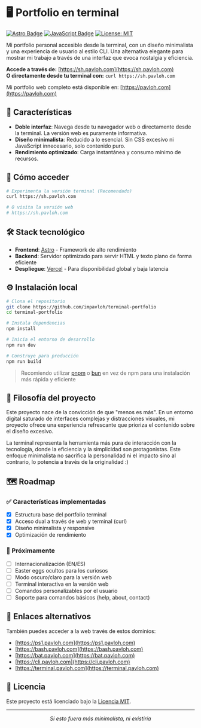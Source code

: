# 🖥️ Portfolio en terminal

[![Astro Badge](https://img.shields.io/badge/Astro-BC52EE?logo=astro&logoColor=fff&style=flat-square)](https://astro.build/)
[![JavaScript Badge](https://img.shields.io/badge/JavaScript-F7DF1E?logo=javascript&logoColor=000&style=flat-square)](https://developer.mozilla.org/en-US/docs/Web/JavaScript)
[![License: MIT](https://img.shields.io/badge/License-MIT-blue.svg?style=flat-square)](https://opensource.org/licenses/MIT)

Mi portfolio personal accesible desde la terminal, con un diseño minimalista y una experiencia de usuario al estilo CLI. Una alternativa elegante para mostrar mi trabajo a través de una interfaz que evoca nostalgia y eficiencia.

**Accede a través de:** [https://sh.pavloh.com](https://sh.pavloh.com)  
**O directamente desde tu terminal con:** `curl https://sh.pavloh.com`

Mi portfolio web completo está disponible en: [https://pavloh.com](https://pavloh.com)

## 🌟 Características

- **Doble interfaz**: Navega desde tu navegador web o directamente desde la terminal. La versión web es puramente informativa.
- **Diseño minimalista**: Reducido a lo esencial. Sin CSS excesivo ni JavaScript innecesario, solo contenido puro.
- **Rendimiento optimizado**: Carga instantánea y consumo mínimo de recursos.

## 🚀 Cómo acceder

```bash
# Experimenta la versión terminal (Recomendado)
curl https://sh.pavloh.com

# O visita la versión web
# https://sh.pavloh.com

```

## 🛠️ Stack tecnológico

- **Frontend**: [Astro](https://astro.build/) - Framework de alto rendimiento
- **Backend**: Servidor optimizado para servir HTML y texto plano de forma eficiente
- **Despliegue**: [Vercel](https://vercel.com/) - Para disponibilidad global y baja latencia

## ⚙️ Instalación local

```bash
# Clona el repositorio
git clone https://github.com/impavloh/terminal-portfolio
cd terminal-portfolio

# Instala dependencias
npm install

# Inicia el entorno de desarrollo
npm run dev

# Construye para producción
npm run build
```

> Recomiendo utilizar [pnpm](https://pnpm.io/) o [bun](https://bun.sh/) en vez de npm para una instalación más rápida y eficiente

## 💭 Filosofía del proyecto

Este proyecto nace de la convicción de que "menos es más". En un entorno digital saturado de interfaces complejas y distracciones visuales, mi proyecto ofrece una experiencia refrescante que prioriza el contenido sobre el diseño excesivo.

La terminal representa la herramienta más pura de interacción con la tecnología, donde la eficiencia y la simplicidad son protagonistas. Este enfoque minimalista no sacrifica la personalidad ni el impacto sino al contrario, lo potencia a través de la originalidad :)

## 🗺️ Roadmap

### ✅ Características implementadas

- [x] Estructura base del portfolio terminal
- [x] Acceso dual a través de web y terminal (curl)
- [x] Diseño minimalista y responsive
- [x] Optimización de rendimiento

### 🔮 Próximamente

- [ ] Internacionalización (EN/ES)
- [ ] Easter eggs ocultos para los curiosos
- [ ] Modo oscuro/claro para la versión web
- [ ] Terminal interactiva en la versión web
- [ ] Comandos personalizables por el usuario
- [ ] Soporte para comandos básicos (help, about, contact)

## 🔗 Enlaces alternativos

También puedes acceder a la web través de estos dominios:

- [https://ps1.pavloh.com](https://ps1.pavloh.com)
- [https://bash.pavloh.com](https://bash.pavloh.com)
- [https://bat.pavloh.com](https://bat.pavloh.com)
- [https://cli.pavloh.com](https://cli.pavloh.com)
- [https://terminal.pavloh.com](https://terminal.pavloh.com)

## 📜 Licencia

Este proyecto está licenciado bajo la [Licencia MIT](LICENSE).

---

<p align="center">
  <i>Si esto fuera más minimalista, ni existiría</i>
</p>
